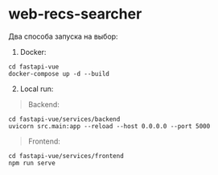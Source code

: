 # web-recs-searcher

Два способа запуска на выбор:
1. Docker:
```
cd fastapi-vue
docker-compose up -d --build
```

2. Local run:
> Backend:
```
cd fastapi-vue/services/backend
uvicorn src.main:app --reload --host 0.0.0.0 --port 5000
```
> Frontend:
```
cd fastapi-vue/services/frontend
npm run serve
```